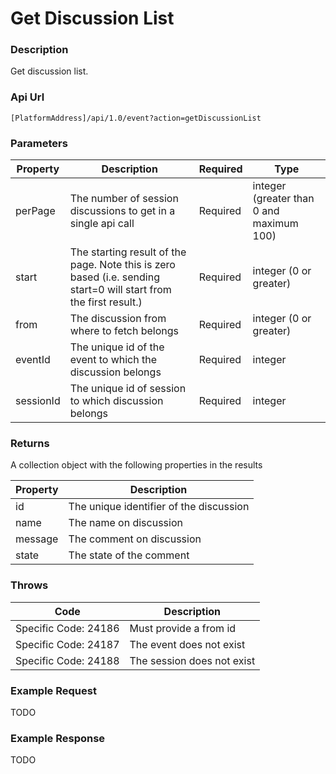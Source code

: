 # Get Discussion List

### Description

Get discussion list.

### Api Url

`[PlatformAddress]/api/1.0/event?action=getDiscussionList`

### Parameters

| Property | Description | Required | Type |
| --- | --- | --- | --- |
| perPage   | The number of session discussions to get in a single api call                                                     | Required | integer (greater than 0 and maximum 100) |
| start     | The starting result of the page. Note this is zero based (i.e. sending start=0 will start from the first result.) | Required | integer (0 or greater) |
| from      | The discussion from where to fetch belongs                                                                        | Required | integer (0 or greater) |
| eventId   | The unique id of the event to which the discussion belongs                                                        | Required | integer |
| sessionId | The unique id of session to which discussion belongs                                                              | Required | integer |

### Returns

A collection object with the following properties in the results

| Property | Description |
|---------|-----------------------------------------|
| id      | The unique identifier of the discussion |
| name    | The name on discussion                  |
| message | The comment on discussion               |
| state   | The state of the comment                |

### Throws

| Code | Description |
|----------------------|----------------------------|
| Specific Code: 24186 | Must provide a from id     |
| Specific Code: 24187 | The event does not exist   |
| Specific Code: 24188 | The session does not exist |

### Example Request

TODO 

### Example Response

TODO

